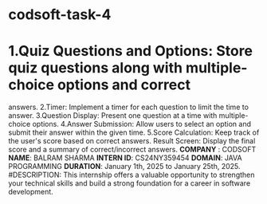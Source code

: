 # codsoft-task-4
# 1.Quiz Questions and Options: Store quiz questions along with multiple-choice options and correct
answers.
2.Timer: Implement a timer for each question to limit the time to answer.
3.Question Display: Present one question at a time with multiple-choice options.
4.Answer Submission: Allow users to select an option and submit their answer within the given
time.
5.Score Calculation: Keep track of the user's score based on correct answers.
Result Screen: Display the final score and a summary of correct/incorrect answers.
**COMPANY** : CODSOFT
**NAME**: BALRAM SHARMA
**INTERN ID**: CS24NY359454
**DOMAIN**: JAVA PROGRAMMING
**DURATION**: January 1th, 2025 to January 25th, 2025.
#DESCRIPTION: This internship offers a valuable opportunity to strengthen your technical skills and build a strong foundation for a career in software development.

